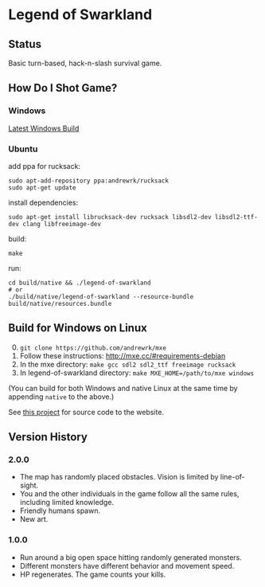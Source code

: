 # Legend of Swarkland

## Status

Basic turn-based, hack-n-slash survival game.

## How Do I Shot Game?

### Windows

[Latest Windows Build](http://superjoe.s3.amazonaws.com/temp/legend-of-swarkland.html)

### Ubuntu

add ppa for rucksack:

```
sudo apt-add-repository ppa:andrewrk/rucksack
sudo apt-get update
```

install dependencies:

```
sudo apt-get install librucksack-dev rucksack libsdl2-dev libsdl2-ttf-dev clang libfreeimage-dev
```

build:

```
make
```

run:

```
cd build/native && ./legend-of-swarkland
# or
./build/native/legend-of-swarkland --resource-bundle build/native/resources.bundle
```

## Build for Windows on Linux

 0. `git clone https://github.com/andrewrk/mxe`
 0. Follow these instructions: http://mxe.cc/#requirements-debian
 0. In the mxe directory: `make gcc sdl2 sdl2_ttf freeimage rucksack`
 0. In legend-of-swarkland directory: `make MXE_HOME=/path/to/mxe windows`

(You can build for both Windows and native Linux at the same time by appending `native` to the above.)

See [this project](https://github.com/andrewrk/www.legend-of-swarkland) for
source code to the website.

## Version History

### 2.0.0

 * The map has randomly placed obstacles.
   Vision is limited by line-of-sight.
 * You and the other individuals in the game follow all the same rules, including limited knowledge.
 * Friendly humans spawn.
 * New art.

### 1.0.0

 * Run around a big open space hitting randomly generated monsters.
 * Different monsters have different behavior and movement speed.
 * HP regenerates.
   The game counts your kills.
